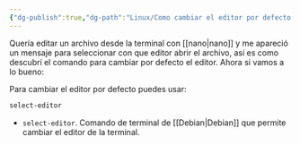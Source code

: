 ```yaml
---
{"dg-publish":true,"dg-path":"Linux/Como cambiar el editor por defecto para la terminal.md","permalink":"/linux/como-cambiar-el-editor-por-defecto-para-la-terminal/","created":"2024-05-17T10:14","updated":"2024-05-17T10:14"}
---
```


Quería editar un archivo desde la terminal con [[nano\|nano]] y me apareció un mensaje para seleccionar con que editor abrir el archivo, así es como descubrí el comando para cambiar por defecto el editor. Ahora si vamos a lo bueno:

Para cambiar el editor por defecto puedes usar:
```bash
select-editor
```
- `select-editor`. Comando de terminal de [[Debian\|Debian]] que permite cambiar el editor de la terminal.
